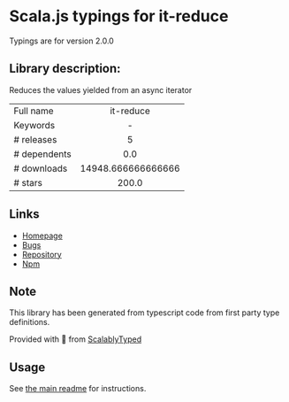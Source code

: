 
# Scala.js typings for it-reduce

Typings are for version 2.0.0

## Library description:
Reduces the values yielded from an async iterator

|                    |                 |
| ------------------ | :-------------: |
| Full name          | it-reduce |
| Keywords           | - |
| # releases         | 5 |
| # dependents       | 0.0 |
| # downloads        | 14948.666666666666 |
| # stars            | 200.0 |

## Links
- [Homepage](https://github.com/achingbrain/it/tree/master/packages/it-reduce#readme)
- [Bugs](https://github.com/achingbrain/it/issues)
- [Repository](https://github.com/achingbrain/it)
- [Npm](https://www.npmjs.com/package/it-reduce)
    


## Note
This library has been generated from typescript code from first party type definitions.

Provided with :purple_heart: from [ScalablyTyped](https://github.com/oyvindberg/ScalablyTyped)

## Usage
See [the main readme](../../readme.md) for instructions.


